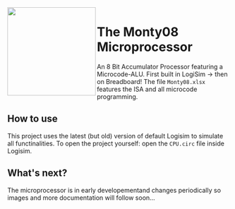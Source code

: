 
<img align="left" src="https://github.com/timmy0811/Monty08/blob/Projects/logo.png" width="200" height="200">

# The Monty08 Microprocessor
An 8 Bit Accumulator Processor featuring a Microcode-ALU. First built in LogiSim -> then on Breadboard! The file ```Monty08.xlsx``` features the ISA and all microcode programming.

## How to use
This project uses the latest (but old) version of default Logisim to simulate all functinalities. To open the project yourself: open the ```CPU.circ``` file inside Logisim.

## What's next?
The microprocessor is in early developementand changes periodically so images and more documentation will follow soon...
